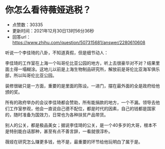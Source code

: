 # 你怎么看待薇娅逃税？
- 点赞数：30335
- 更新时间：2021年12月30日13时56分36秒
- 回答url：https://www.zhihu.com/question/507315681/answer/2280610608
<body>
 <p data-pid="Xyapdqdr">听说一个李佳琦的八卦，不知道真假，但是细节动人：</p>
 <p data-pid="wN0PEOwI">李佳琦的工作室在上海一个叫哥伦比亚公园的地方，听上去很豪华对不对？结果里面土得一塌糊涂。这地儿以前是上海生物制品研究所，解放前是哥伦比亚海军俱乐部，所以叫哥伦比亚公园。</p>
 <p data-pid="SBefUfBC">装修很破只是一方面，重要的是里面的陈设。一进门，摆在最外面的全是政府给他颁的奖。</p>
 <p data-pid="dlPuhqOh">所有的政府举办的会议李佳琦都会赞助，所有能捐款的地方，一个不漏。领导去他们工作室参观，他会一直说自己德不配位，都是时代的因素，自己的钱都是国家的，随时准备为国效力，日常也为各种扶贫产品带货。</p>
 <p data-pid="5x1k9qcd">别人的公关，都是极品美女；据说李佳琦的公关，是一个40多岁的大哥，根本不是特别能白话那种，甚至有点不善言辞，一看就很淳朴。</p>
 <p data-pid="iAbZKiwb">薇娅在研究怎么赚更多钱，他不是，最重要的环节给他玩明白了属于是。</p>
</body>